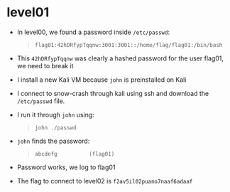 # level01

- In level00, we found a password inside `/etc/passwd`:
    >`flag01:42hDRfypTqqnw:3001:3001::/home/flag/flag01:/bin/bash`

- This `42hDRfypTqqnw` was clearly a hashed password for the user flag01, we need to break it

- I install a new Kali VM because `john` is preinstalled on Kali

- I connect to snow-crash through kali using ssh and download the `/etc/passwd` file.

- I run it through `john` using:
    >`john ./passwd`

- `john` finds the password:
    >`abcdefg          (flag01)`

- Password works, we log to flag01

- The flag to connect to level02 is `f2av5il02puano7naaf6adaaf`